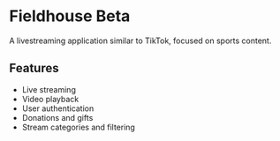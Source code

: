 # Fieldhouse Beta

A livestreaming application similar to TikTok, focused on sports content.

## Features

- Live streaming
- Video playback
- User authentication
- Donations and gifts
- Stream categories and filtering
